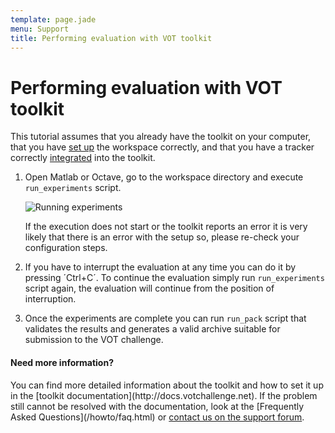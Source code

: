 ```yaml
---
template: page.jade
menu: Support
title: Performing evaluation with VOT toolkit
---
```


# Performing evaluation with VOT toolkit

This tutorial assumes that you already have the toolkit on your computer, that you have [set up](workspace.html) the workspace correctly, and that you have a tracker correctly [integrated](integration.html) into the toolkit.

1. Open Matlab or Octave, go to the workspace directory and execute `run_experiments` script.

    <div class="screenshot"><img src="/howto/img/perfeval/31.png" alt="Running experiments"/></div>

    If the execution does not start or the toolkit reports an error it is very likely that there is an error with the setup so, please re-check your configuration steps.

2. If you have to interrupt the evaluation at any time you can do it by pressing ´Ctrl+C´. To continue the evaluation simply run `run_experiments` script again, the evaluation will continue from the position of interruption.

3. Once the experiments are complete you can run `run_pack` script that validates the results and generates a valid archive suitable for submission to the VOT challenge.

<div class="alert alert-info" role="alert">
<div class="icon-left"><i class="glyphicon glyphicon-question-sign hugeicon"></i> </div>
<h4>Need more information?</h4>
You can find more detailed information about the toolkit and how to set it up in the [toolkit documentation](http://docs.votchallenge.net). If the problem still cannot be resolved with the documentation, look at the [Frequently Asked Questions](/howto/faq.html) or <a href="https://groups.google.com/forum/?hl=en#!forum/votchallenge-help"> contact us on the support forum</a>.
</div>

